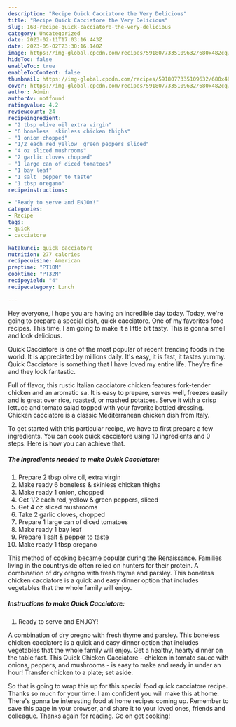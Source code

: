 ```yaml
---
description: "Recipe Quick Cacciatore the Very Delicious"
title: "Recipe Quick Cacciatore the Very Delicious"
slug: 168-recipe-quick-cacciatore-the-very-delicious
category: Uncategorized
date: 2023-02-11T17:03:16.443Z
date: 2023-05-02T23:30:16.140Z
image: https://img-global.cpcdn.com/recipes/5918077335109632/680x482cq70/quick-cacciatore-recipe-main-photo.jpg
hideToc: false
enableToc: true
enableTocContent: false
thumbnail: https://img-global.cpcdn.com/recipes/5918077335109632/680x482cq70/quick-cacciatore-recipe-main-photo.jpg
cover: https://img-global.cpcdn.com/recipes/5918077335109632/680x482cq70/quick-cacciatore-recipe-main-photo.jpg
author: Admin
authorAv: notfound
ratingvalue: 4.2
reviewcount: 24
recipeingredient:
- "2 tbsp olive oil extra virgin"
- "6 boneless  skinless chicken thighs"
- "1 onion chopped"
- "1/2 each red yellow  green peppers sliced"
- "4 oz sliced mushrooms"
- "2 garlic cloves chopped"
- "1 large can of diced tomatoes"
- "1 bay leaf"
- "1 salt  pepper to taste"
- "1 tbsp oregano"
recipeinstructions:

- "Ready to serve and ENJOY!"
categories:
- Recipe
tags:
- quick
- cacciatore

katakunci: quick cacciatore 
nutrition: 277 calories
recipecuisine: American
preptime: "PT10M"
cooktime: "PT32M"
recipeyield: "4"
recipecategory: Lunch

---
```



Hey everyone, I hope you are having an incredible day today. Today, we're going to prepare a special dish, quick cacciatore. One of my favorites food recipes. This time, I am going to make it a little bit tasty. This is gonna smell and look delicious.

Quick Cacciatore is one of the most popular of recent trending foods in the world. It is appreciated by millions daily. It's easy, it is fast, it tastes yummy. Quick Cacciatore is something that I have loved my entire life. They're fine and they look fantastic.

Full of flavor, this rustic Italian cacciatore chicken features fork-tender chicken and an aromatic sa. It is easy to prepare, serves well, freezes easily and is great over rice, roasted, or mashed potatoes. Serve it with a crisp lettuce and tomato salad topped with your favorite bottled dressing. Chicken cacciatore is a classic Mediterranean chicken dish from Italy.


To get started with this particular recipe, we have to first prepare a few ingredients. You can cook quick cacciatore using 10 ingredients and 0 steps. Here is how you can achieve that.

<!--inarticleads1-->

##### The ingredients needed to make Quick Cacciatore:

1. Prepare 2 tbsp olive oil, extra virgin
1. Make ready 6 boneless &amp; skinless chicken thighs
1. Make ready 1 onion, chopped
1. Get 1/2 each red, yellow &amp; green peppers, sliced
1. Get 4 oz sliced mushrooms
1. Take 2 garlic cloves, chopped
1. Prepare 1 large can of diced tomatoes
1. Make ready 1 bay leaf
1. Prepare 1 salt &amp; pepper to taste
1. Make ready 1 tbsp oregano


This method of cooking became popular during the Renaissance. Families living in the countryside often relied on hunters for their protein. A combination of dry oregno with fresh thyme and parsley. This boneless chicken cacciatore is a quick and easy dinner option that includes vegetables that the whole family will enjoy. 

<!--inarticleads2-->

##### Instructions to make Quick Cacciatore:


1. Ready to serve and ENJOY!

A combination of dry oregno with fresh thyme and parsley. This boneless chicken cacciatore is a quick and easy dinner option that includes vegetables that the whole family will enjoy. Get a healthy, hearty dinner on the table fast. This Quick Chicken Cacciatore - chicken in tomato sauce with onions, peppers, and mushrooms - is easy to make and ready in under an hour! Transfer chicken to a plate; set aside. 

So that is going to wrap this up for this special food quick cacciatore recipe. Thanks so much for your time. I am confident you will make this at home. There's gonna be interesting food at home recipes coming up. Remember to save this page in your browser, and share it to your loved ones, friends and colleague. Thanks again for reading. Go on get cooking!
